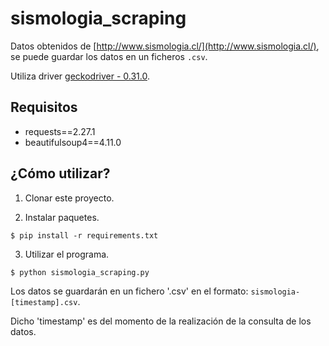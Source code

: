 # sismologia_scraping
Datos obtenidos de [http://www.sismologia.cl/](http://www.sismologia.cl/), se puede guardar los datos en un ficheros `.csv`.

Utiliza driver [geckodriver - 0.31.0](https://github.com/mozilla/geckodriver/releases).


## Requisitos
* requests==2.27.1
* beautifulsoup4==4.11.0


## ¿Cómo utilizar?

1. Clonar este proyecto.

2. Instalar paquetes.
```
$ pip install -r requirements.txt
```

3. Utilizar el programa.
```
$ python sismologia_scraping.py
```


Los datos se guardarán en un fichero '.csv' en el formato: `sismologia-[timestamp].csv`.

Dicho 'timestamp' es del momento de la realización de la consulta de los datos.
